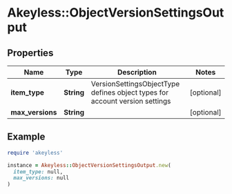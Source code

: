 # Akeyless::ObjectVersionSettingsOutput

## Properties

| Name | Type | Description | Notes |
| ---- | ---- | ----------- | ----- |
| **item_type** | **String** | VersionSettingsObjectType defines object types for account version settings | [optional] |
| **max_versions** | **String** |  | [optional] |

## Example

```ruby
require 'akeyless'

instance = Akeyless::ObjectVersionSettingsOutput.new(
  item_type: null,
  max_versions: null
)
```

